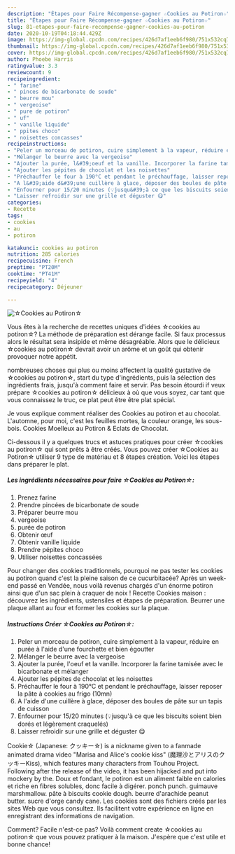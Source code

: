 ```yaml
---
description: "Étapes pour Faire Récompense-gagner ☆Cookies au Potiron☆"
title: "Étapes pour Faire Récompense-gagner ☆Cookies au Potiron☆"
slug: 81-etapes-pour-faire-recompense-gagner-cookies-au-potiron
date: 2020-10-19T04:18:44.429Z
image: https://img-global.cpcdn.com/recipes/426d7af1eeb6f980/751x532cq70/☆cookies-au-potiron☆-photo-principale-de-la-recette.jpg
thumbnail: https://img-global.cpcdn.com/recipes/426d7af1eeb6f980/751x532cq70/☆cookies-au-potiron☆-photo-principale-de-la-recette.jpg
cover: https://img-global.cpcdn.com/recipes/426d7af1eeb6f980/751x532cq70/☆cookies-au-potiron☆-photo-principale-de-la-recette.jpg
author: Phoebe Harris
ratingvalue: 3.3
reviewcount: 9
recipeingredient:
- " farine"
- " pinces de bicarbonate de soude"
- " beurre mou"
- " vergeoise"
- " pure de potiron"
- " uf"
- " vanille liquide"
- " ppites choco"
- " noisettes concasses"
recipeinstructions:
- "Peler un morceau de potiron, cuire simplement à la vapeur, réduire en purée à l&#39;aide d&#39;une fourchette et bien égoutter"
- "Mélanger le beurre avec la vergeoise"
- "Ajouter la purée, l&#39;oeuf et la vanille. Incorporer la farine tamisée avec le bicarbonate et mélanger"
- "Ajouter les pépites de chocolat et les noisettes"
- "Préchauffer le four à 190°C et pendant le préchauffage, laisser reposer la pâte à cookies au frigo (10mn)"
- "A l&#39;aide d&#39;une cuillère à glace, déposer des boules de pâte sur un tapis de cuisson"
- "Enfourner pour 15/20 minutes (💡jusqu&#39;à ce que les biscuits soient bien dorés et légèrement craquelés)"
- "Laisser refroidir sur une grille et déguster 😋"
categories:
- Recette
tags:
- cookies
- au
- potiron

katakunci: cookies au potiron 
nutrition: 285 calories
recipecuisine: French
preptime: "PT20M"
cooktime: "PT41M"
recipeyield: "4"
recipecategory: Déjeuner

---
```



![☆Cookies au Potiron☆](https://img-global.cpcdn.com/recipes/426d7af1eeb6f980/751x532cq70/☆cookies-au-potiron☆-photo-principale-de-la-recette.jpg)

Vous êtes à la recherche de recettes uniques d'idées ☆cookies au potiron☆? La méthode de préparation est dérange facile. Si faux processus alors le résultat sera insipide et même désagréable. Alors que le délicieux ☆cookies au potiron☆ devrait avoir un arôme et un goût qui obtenir provoquer notre appétit.

nombreuses choses qui plus ou moins affectent la qualité gustative de ☆cookies au potiron☆, start du type d'ingrédients, puis la sélection des ingrédients frais, jusqu'à comment faire et servir. Pas besoin étourdi if veux prépare ☆cookies au potiron☆ délicieux à où que vous soyez, car tant que vous connaissez le truc, ce plat peut être être plat spécial.

Je vous explique comment réaliser des Cookies au potiron et au chocolat. L&#39;automne, pour moi, c&#39;est les feuilles mortes, la couleur orange, les sous-bois. Cookies Moelleux au Potiron &amp; Eclats de Chocolat.


Ci-dessous il y a quelques trucs et astuces pratiques pour créer ☆cookies au potiron☆ qui sont prêts à être créés. Vous pouvez créer ☆Cookies au Potiron☆ utiliser 9 type de matériau et 8 étapes création. Voici les étapes dans préparer le plat.

<!--inarticleads1-->

##### Les ingrédients nécessaires pour faire ☆Cookies au Potiron☆:

1. Prenez  farine
1. Prendre  pincées de bicarbonate de soude
1. Préparer  beurre mou
1.   vergeoise
1.   purée de potiron
1. Obtenir  œuf
1. Obtenir  vanille liquide
1. Prendre  pépites choco
1. Utiliser  noisettes concassées


Pour changer des cookies traditionnels, pourquoi ne pas tester les cookies au potiron quand c&#39;est la pleine saison de ce cucurbitacée? Après un week-end passé en Vendée, nous voilà revenus chargés d&#39;un énorme potiron ainsi que d&#39;un sac plein à craquer de noix ! Recette Cookies maison : découvrez les ingrédients, ustensiles et étapes de préparation. Beurrer une plaque allant au four et former les cookies sur la plaque. 

<!--inarticleads2-->

##### Instructions Créer ☆Cookies au Potiron☆:

1. Peler un morceau de potiron, cuire simplement à la vapeur, réduire en purée à l&#39;aide d&#39;une fourchette et bien égoutter
1. Mélanger le beurre avec la vergeoise
1. Ajouter la purée, l&#39;oeuf et la vanille. Incorporer la farine tamisée avec le bicarbonate et mélanger
1. Ajouter les pépites de chocolat et les noisettes
1. Préchauffer le four à 190°C et pendant le préchauffage, laisser reposer la pâte à cookies au frigo (10mn)
1. A l&#39;aide d&#39;une cuillère à glace, déposer des boules de pâte sur un tapis de cuisson
1. Enfourner pour 15/20 minutes (💡jusqu&#39;à ce que les biscuits soient bien dorés et légèrement craquelés)
1. Laisser refroidir sur une grille et déguster 😋


Cookie☆ (Japanese: クッキー☆) is a nickname given to a fanmade animated drama video &#34;Marisa and Alice&#39;s cookie kiss&#34; (魔理沙とアリスのクッキーKiss), which features many characters from Touhou Project. Following after the release of the video, it has been hijacked and put into mockery by the. Doux et fondant, le potiron est un aliment faible en calories et riche en fibres solubles, donc facile à digérer. ponch punch. guimauve marshmallow. pâte à biscuits cookie dough. beurre d&#39;arachide peanut butter. sucre d&#39;orge candy cane. Les cookies sont des fichiers créés par les sites Web que vous consultez. Ils facilitent votre expérience en ligne en enregistrant des informations de navigation. 


Comment? Facile n'est-ce pas? Voilà comment create ☆cookies au potiron☆ que vous pouvez pratiquer à la maison. J'espère que c'est utile et bonne chance!
